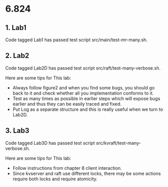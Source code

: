 # 6.824

## 1. Lab1
Code tagged Lab1 has passed test script src/main/test-mr-many.sh.

## 2. Lab2
Code tagged Lab2D has passed test script src/raft/test-many-verbose.sh.

Here are some tips for This lab:

- Always follow figure2 and when you find some bugs, you should go back to it and check whether all you implementation conforms to it.
- Test as many times as possible in earlier steps which will expose bugs earlier and thus they can be easily traced and fixed.
- Put Log as a separate structure and this is really useful when we turn to Lab2D.

## 3. Lab3
Code tagged Lab3D has passed test script src/kvraft/test-many-verbose.sh.

Here are some tips for This lab:

- Follow instructions from chapter 8 client interaction.
- Since kvserver and raft use different locks, there may be some actions require both locks and require atomicity. 
